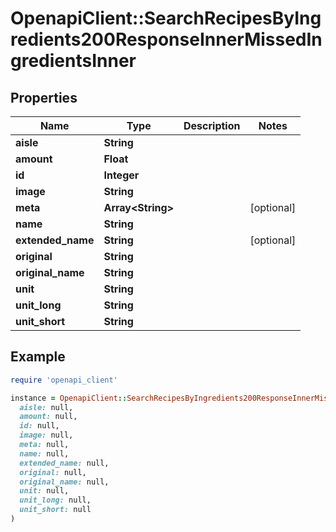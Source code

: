# OpenapiClient::SearchRecipesByIngredients200ResponseInnerMissedIngredientsInner

## Properties

| Name | Type | Description | Notes |
| ---- | ---- | ----------- | ----- |
| **aisle** | **String** |  |  |
| **amount** | **Float** |  |  |
| **id** | **Integer** |  |  |
| **image** | **String** |  |  |
| **meta** | **Array&lt;String&gt;** |  | [optional] |
| **name** | **String** |  |  |
| **extended_name** | **String** |  | [optional] |
| **original** | **String** |  |  |
| **original_name** | **String** |  |  |
| **unit** | **String** |  |  |
| **unit_long** | **String** |  |  |
| **unit_short** | **String** |  |  |

## Example

```ruby
require 'openapi_client'

instance = OpenapiClient::SearchRecipesByIngredients200ResponseInnerMissedIngredientsInner.new(
  aisle: null,
  amount: null,
  id: null,
  image: null,
  meta: null,
  name: null,
  extended_name: null,
  original: null,
  original_name: null,
  unit: null,
  unit_long: null,
  unit_short: null
)
```

